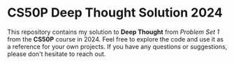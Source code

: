 # CS50P Deep Thought Solution 2024

This repository contains my solution to **Deep Thought** from _Problem Set 1_ from the **CS50P** course in 2024.
Feel free to explore the code and use it as a reference for your own projects. If you have any questions or suggestions, please don't hesitate to reach out.
